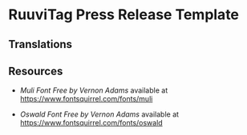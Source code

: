 # RuuviTag Press Release Template

## Translations

## Resources

 * *Muli Font Free by Vernon Adams*
   available at https://www.fontsquirrel.com/fonts/muli
   
 * *Oswald Font Free by Vernon Adams*
   available at https://www.fontsquirrel.com/fonts/oswald
